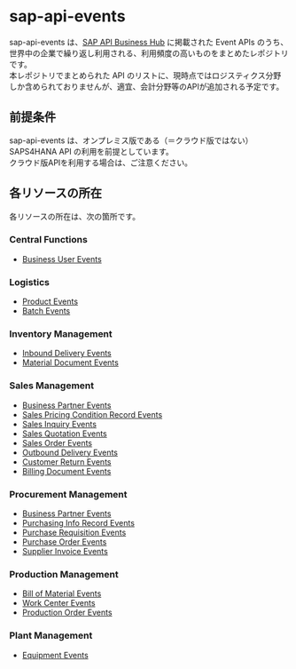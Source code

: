 # sap-api-events
sap-api-events は、[SAP API Business Hub](https://api.sap.com/) に掲載された Event APIs のうち、世界中の企業で繰り返し利用される、利用頻度の高いものをまとめたレポジトリです。  
本レポジトリでまとめられた API のリストに、現時点ではロジスティクス分野しか含められておりませんが、適宜、会計分野等のAPIが追加される予定です。  

## 前提条件  
sap-api-events は、オンプレミス版である（＝クラウド版ではない）SAPS4HANA API の利用を前提としています。  
クラウド版APIを利用する場合は、ご注意ください。  

## 各リソースの所在  
各リソースの所在は、次の箇所です。  

### Central Functions  

* [Business User Events](https://api.sap.com/event/SAPS4HANABusinessEvents_BusinessUserEvents/overview)

### Logistics  

* [Product Events](https://api.sap.com/event/SAPS4HANABusinessEvents_ProductEvents/overview)   
* [Batch Events](https://api.sap.com/event/SAPS4HANABusinessEvents_BatchEvents/overview)  

### Inventory Management  

* [Inbound Delivery Events](https://api.sap.com/event/SAPS4HANABusinessEvents_InboundDeliveryEvents/overview)  
* [Material Document Events](https://api.sap.com/event/SAPS4HANABusinessEvents_MaterialDocumentEvents/overview)  

### Sales Management

* [Business Partner Events](https://api.sap.com/event/SAPS4HANABusinessEvents_BusinessPartnerEvents/overview)
* [Sales Pricing Condition Record Events](https://api.sap.com/event/SAPS4HANABusinessEvents_SalesPricingConditionRecordEvents/overview)
* [Sales Inquiry Events](https://api.sap.com/event/SAPS4HANABusinessEvents_SalesInquiryEvents/overview)
* [Sales Quotation Events](https://api.sap.com/event/SAPS4HANABusinessEvents_SalesQuotationEvents/overview)
* [Sales Order Events](https://api.sap.com/event/SAPS4HANABusinessEvents_SalesOrderEvents/overview)  
* [Outbound Delivery Events](https://api.sap.com/event/SAPS4HANABusinessEvents_OutboundDeliveryEvents/overview)  
* [Customer Return Events](https://api.sap.com/event/SAPS4HANABusinessEvents_CustomerReturnEvents/overview)  
* [Billing Document Events](https://api.sap.com/event/SAPS4HANABusinessEvents_BillingDocumentEvents/overview)  

### Procurement Management  

* [Business Partner Events](https://api.sap.com/event/SAPS4HANABusinessEvents_BusinessPartnerEvents/overview)
* [Purchasing Info Record Events](https://api.sap.com/event/SAPS4HANABusinessEvents_PurchasingInfoRecord/overview)  
* [Purchase Requisition Events](https://api.sap.com/event/SAPS4HANABusinessEvents_PurchaseRequisitionEvents/overview)  
* [Purchase Order Events](https://api.sap.com/event/SAPS4HANABusinessEvents_PurchaseOrderEvents/overview)  
* [Supplier Invoice Events](https://api.sap.com/event/SAPS4HANABusinessEvents_SupplierInvoiceEvents/overview)  

### Production Management  

* [Bill of Material Events](https://api.sap.com/event/SAPS4HANABusinessEvents_BillofMaterialEvents/overview)  
* [Work Center Events](https://api.sap.com/event/SAPS4HANABusinessEvents_WorkCenterEvents/overview)  
* [Production Order Events](https://api.sap.com/event/SAPS4HANABusinessEvents_ProductionOrderEvents/overview)  

### Plant Management  

* [Equipment Events](https://api.sap.com/event/SAPS4HANABusinessEvents_EquipmentEvents/overview)  